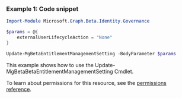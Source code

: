 ### Example 1: Code snippet

```powershellImport-Module Microsoft.Graph.Beta.Identity.Governance

$params = @{
	externalUserLifecycleAction = "None"
}

Update-MgBetaEntitlementManagementSetting -BodyParameter $params
```
This example shows how to use the Update-MgBetaBetaEntitlementManagementSetting Cmdlet.
To learn about permissions for this resource, see the [permissions reference](/graph/permissions-reference).

